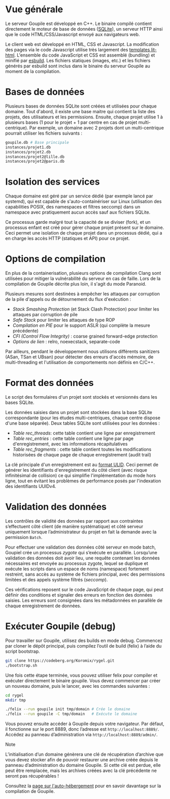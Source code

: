# Vue générale

Le serveur Goupile est développé en C++. Le binaire compilé contient directement le moteur de base de données ([SQLite](https://sqlite.org/)), un serveur HTTP ainsi que le code HTML/CSS/Javascript envoyé aux navigateurs web.

Le client web est développé en HTML, CSS et Javascript. La modification des pages via le code Javascript utilise très largement des [templates lit-html](https://lit.dev/docs/templates/overview/). L'ensemble du code JavaScript et CSS est assemblé (bundling) et minifié par [esbuild](https://esbuild.github.io/). Les fichiers statiques (images, etc.) et les fichiers générés par esbuild sont inclus dans le binaire du serveur Goupile au moment de la compilation.

# Bases de données

Plusieurs bases de données SQLite sont créées et utilisées pour chaque domaine. Tout d'abord, il existe une base maitre qui contient la liste des projets, des utilisateurs et les permissions. Ensuite, chaque projet utilise 1 à plusieurs bases (1 pour le projet + 1 par centre en cas de projet multi-centrique). Par exemple, un domaine avec 2 projets dont un multi-centrique pourrait utiliser les fichiers suivants :

```sh
goupile.db # Base principale
instances/projet1.db
instances/projet2.db
instances/projet2@lille.db
instances/projet2@paris.db
```

# Isolation des services

Chaque domaine est géré par un service dédié (par exemple lancé par systemd), qui est capable de s'auto-containériser sur Linux (utilisation des capabilities POSIX, des namespaces et filtres seccomp) dans un namespace avec pratiquement aucun accès sauf aux fichiers SQLite.

Ce processus garde malgré tout la capacité de se diviser (fork), et un processus enfant est créé pour gérer chaque projet présent sur le domaine. Ceci permet une isolation de chaque projet dans un processus dédié, qui a en charge les accès HTTP (statiques et API) pour ce projet.

# Options de compilation

En plus de la containerisation, plusieurs options de compilation Clang sont utilisées pour mitiger la vulnérabilité du serveur en cas de faille. Lors de la compilation de Goupile décrite plus loin, il s'agit du mode Paranoid.

Plusieurs mesures sont destinées à empêcher les attaques par corruption de la pile d'appels ou de détournement du flux d'exécution :

- *Stack Smashing Protection* (et Stack Clash Protection) pour limiter les attaques par corruption de pile
- *Safe Stack* pour limiter les attaques de type ROP
- *Compilation en PIE* pour le support ASLR (qui complète la mesure précédente)
- *CFI (Control Flow Integrity)* : coarse grained forward-edge protection
- *Options de lien* : relro, noexecstack, separate-code

Par ailleurs, pendant le développement nous utilisons différents sanitizers (ASan, TSan et UBsan) pour détecter des erreurs d'accès mémoire, de multi-threading et l'utilisation de comportements non définis en C/C++.

# Format des données

Le script des formulaires d'un projet sont stockés et versionnés dans les bases SQLite.

Les données saisies dans un projet sont stockées dans la base SQLite correspondante (pour les études multi-centriques, chaque centre dispose d'une base séparée). Deux tables SQLite sont utilisées pour les données :

- *Table rec_threads*: cette table contient une ligne par enregistrement
- *Table rec_entries* : cette table contient une ligne par page d'enregistrement, avec les informations récapitulatives
- *Table rec_fragments* : cette table contient toutes les modifications historisées de chaque page de chaque enregistrement (audit trail)

La clé principale d'un enregistrement est au [format ULID](https://github.com/ulid/spec). Ceci permet de générer les identifiants d'enregistrement du côté client (avec risque infinitésimal de collision) ce qui simplifie l'implémentation du mode hors ligne, tout en évitant les problèmes de performance posés par l'indexation des identifiants UUIDv4.

# Validation des données

Les contrôles de validité des données par rapport aux contraintes s’effectuent côté client (de manière systématique) et côté serveur uniquement lorsque l’administrateur du projet en fait la demande avec la permission `Batch`.

Pour effectuer une validation des données côté serveur en mode batch, Goupiel crée un processus *zygote* qui s’exécute en parallèle. Lorsqu’une validation des données doit avoir lieu, une requête contenant les données nécessaires est envoyée au processus zygote, lequel se duplique et exécute les scripts dans un espace de noms (namespace) fortement restreint, sans accès au système de fichiers principal, avec des permissions limitées et des appels système filtrés (*seccomp*).

Ces vérifications reposent sur le code JavaScript de chaque page, qui peut définir des conditions et signaler des erreurs en fonction des données saisies. Les erreurs sont consignées dans les métadonnées en parallèle de chaque enregistrement de données.

# Exécuter Goupile (debug)

Pour travailler sur Goupile, utilisez des builds en mode debug. Commencez par cloner le dépôt principal, puis compilez l’outil de build (felix) à l’aide du script bootstrap.

```sh
git clone https://codeberg.org/Koromix/rygel.git
./bootstrap.sh
```

Une fois cette étape terminée, vous pouvez utiliser felix pour compiler et exécuter directement le binaire goupile. Vous devez commencer par créer un nouveau domaine, puis le lancer, avec les commandes suivantes :

```sh
cd rygel
mkdir tmp

./felix --run goupile init tmp/domain # Crée le domaine
./felix --run goupile -C tmp/domain   # Exécute le domaine
```

Vous pouvez ensuite accéder à Goupile depuis votre navigateur. Par défaut, il fonctionne sur le port 8889, donc l’adresse est `http://localhost:8889/`. Accédez au panneau d’administration via `http://localhost:8889/admin/`.

> [!NOTE]
> L’initialisation d’un domaine génèrera une clé de récupération d’archive que vous devez stocker afin de pouvoir restaurer une archive créée depuis le panneau d’administration du domaine Goupile. Si cette clé est perdue, elle peut être remplacée, mais les archives créées avec la clé précédente ne seront pas récupérables !

Consultez la [page sur l'auto-hébergement](diy#compilation) pour en savoir davantage sur la compilation de Goupile.
